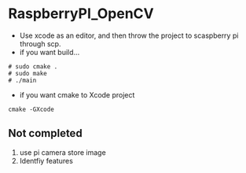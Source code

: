# RaspberryPI_OpenCV
- Use xcode as an editor, and then throw the project to scaspberry pi through scp.
- if you want build...
```
# sudo cmake . 
# sudo make
# ./main
```
- if you want cmake to Xcode project
```
cmake -GXcode
```
## Not completed
1. use pi camera store image
2. Identfiy features

 
